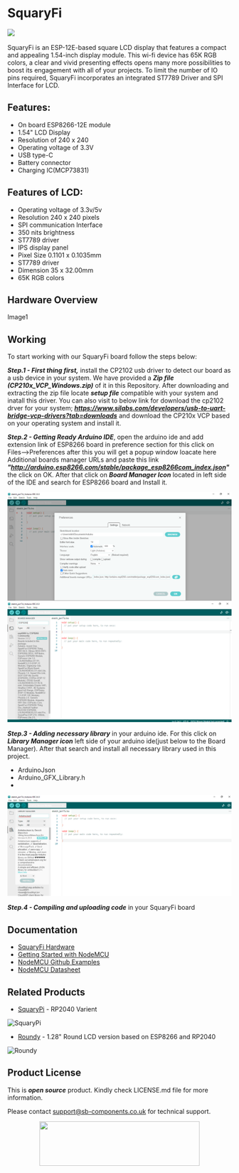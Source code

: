 # SquaryFi

<img src ="https://cdn.shopify.com/s/files/1/1217/2104/products/2_12d19ffa-bcda-47bf-8ea9-bb76fc40aee3.png?v=1670307456&width=400" />

SquaryFi is an ESP-12E-based square LCD display that features a compact and appealing 1.54-inch display module. This wi-fi device has 65K RGB colors, a clear and vivid presenting effects opens many more possibilities to boost its engagement with all of your projects. To limit the number of IO pins required, SquaryFi incorporates an integrated ST7789 Driver and SPI Interface for LCD.

## Features:

* On board ESP8266-12E module
* 1.54" LCD Display
* Resolution of 240 x 240
* Operating voltage of 3.3V
* USB type-C
* Battery connector
* Charging IC(MCP73831)

## Features of LCD:

* Operating voltage of 3.3v/5v
* Resolution 240 x 240 pixels
* SPI communication Interface
* 350 nits brightness
* ST7789 driver
* IPS display panel
* Pixel Size 0.1101 x 0.1035mm
* ST7789 driver
* Dimension 35 x 32.00mm
* 65K RGB colors

## Hardware Overview

Image1


## Working

To start working with our SquaryFi board follow the steps below:

***Step.1 - First thing first,*** install the CP2102 usb driver to detect our board as a usb device in your system. We have provided a ***Zip file (CP210x_VCP_Windows.zip)*** of it in this Repository. After downloading and extracting the zip file locate ***setup file*** compatible with your system and inatall this driver. You can also visit to below link for download the cp2102 drver for your system; ***https://www.silabs.com/developers/usb-to-uart-bridge-vcp-drivers?tab=downloads*** and download the CP210x VCP based on your operating system and install it.

***Step.2 - Getting Ready Arduino IDE***, open the arduino ide and add extension link of ESP8266 board in preference section for this click on Files-->Preferences after this you will get a popup window loacate here Additional boards manager URLs and paste this link ***"http://arduino.esp8266.com/stable/package_esp8266com_index.json"*** the click on OK. After that click on ***Board Manager Icon*** located in left side of the IDE and search for ESP8266 board and Install it.

<img src ="https://github.com/sbcshop/SquaryFi-Software/blob/main/images/Scr1.png" />

<img src ="https://github.com/sbcshop/SquaryFi-Software/blob/main/images/Scr2.png" />

***Step.3 - Adding necessary library*** in your arduino ide. For this click on ***Library Manager icon*** left side of your arduino ide(just below to the Board Manager). After that search and install all necessary library used in this project.


* ArduinoJson 
* Arduino_GFX_Library.h
*

<img src ="https://github.com/sbcshop/SquaryFi-Software/blob/main/images/Scr3.png" />

***Step.4 - Compiling and uploading code*** in your SquaryFi board





## Documentation

* [SquaryFi Hardware](https://github.com/sbcshop/SquaryFi-Hardware)
* [Getting Started with NodeMCU](http://www.nodemcu.com/index_en.html)
* [NodeMCU Github Examples](https://github.com/orgs/nodemcu/repositories)
* [NodeMCU Datasheet](https://www.espressif.com/sites/default/files/documentation/0a-esp8266ex_datasheet_en.pdf)

## Related Products

* [SquaryPi](https://shop.sb-components.co.uk/products/squary?variant=40443840921683) -  RP2040 Varient

 ![SquaryPi](https://cdn.shopify.com/s/files/1/1217/2104/products/1_5874b3b5-2a2f-453e-bf54-abbf2a26acb9.png?v=1670307456&width=300)
 
 * [Roundy](https://shop.sb-components.co.uk/products/roundy?variant=39785171681363) - 1.28" Round LCD version based on ESP8266 and RP2040
 
 ![Roundy](https://cdn.shopify.com/s/files/1/1217/2104/products/roundypi.png?v=1650457581&width=300)

## Product License

This is ***open source*** product. Kindly check LICENSE.md file for more information.

Please contact support@sb-components.co.uk for technical support.
<p align="center">
  <img width="360" height="100" src="https://cdn.shopify.com/s/files/1/1217/2104/files/Logo_sb_component_3.png?v=1666086771&width=300">
</p>


